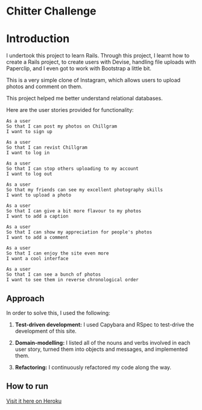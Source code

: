 Chitter Challenge
=================

# Introduction
I undertook this project to learn Rails. Through this project, I learnt how to create a Rails project, to create users with Devise, handling file uploads with Paperclip, and I even got to work with Bootstrap a little bit.

This is a very simple clone of Instagram, which allows users to upload photos and comment on them.

This project helped me better understand relational databases.

Here are the user stories provided for functionality:

```
As a user
So that I can post my photos on Chillgram
I want to sign up

As a user
So that I can revist Chillgram
I want to log in

As a user
So that I can stop others uploading to my account
I want to log out

As a user
So that my friends can see my excellent photography skills
I want to upload a photo

As a user
So that I can give a bit more flavour to my photos
I want to add a caption

As a user
So that I can show my appreciation for people's photos
I want to add a comment

As a user
So that I can enjoy the site even more
I want a cool interface

As a user
So that I can see a bunch of photos
I want to see them in reverse chronological order
```
## Approach

In order to solve this, I used the following:

1. **Test-driven development:** I used Capybara and RSpec to test-drive the development of this site.

2. **Domain-modelling:** I listed all of the nouns and verbs involved in each user story, turned them into objects and messages, and implemented them.

3. **Refactoring:** I continuously refactored my code along the way.

## How to run
[Visit it here on Heroku](https://vast-caverns-81887.herokuapp.com/)
